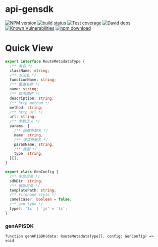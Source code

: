 # api-gensdk

[![NPM version][npm-image]][npm-url]
[![build status][travis-image]][travis-url]
[![Test coverage][codecov-image]][codecov-url]
[![David deps][david-image]][david-url]
[![Known Vulnerabilities][snyk-image]][snyk-url]
[![npm download][download-image]][download-url]

[npm-image]: https://img.shields.io/npm/v/api-gensdk.svg?style=flat-square
[npm-url]: https://npmjs.org/package/api-gensdk
[travis-image]: https://img.shields.io/travis/zhang740/api-gensdk.svg?style=flat-square
[travis-url]: https://travis-ci.org/zhang740/api-gensdk
[codecov-image]: https://codecov.io/github/zhang740/api-gensdk/coverage.svg?branch=master
[codecov-url]: https://codecov.io/github/zhang740/api-gensdk?branch=master
[david-image]: https://img.shields.io/david/zhang740/api-gensdk.svg?style=flat-square
[david-url]: https://david-dm.org/zhang740/api-gensdk
[snyk-image]: https://snyk.io/test/npm/api-gensdk/badge.svg?style=flat-square
[snyk-url]: https://snyk.io/test/npm/api-gensdk
[download-image]: https://img.shields.io/npm/dm/api-gensdk.svg?style=flat-square
[download-url]: https://npmjs.org/package/api-gensdk

# Quick View
```ts
export interface RouteMetadataType {
  /** 类名 */
  className: string;
  /** 方法名 */
  functionName: string;
  /** 路由名称 */
  name: string;
  /** 路由描述 */
  description: string;
  /** http method */
  method: string;
  /** http url */
  url: string;
  /** 参数定义 */
  params: {
    /** 函数参数名 */
    name: string,
    /** 请求参数名 */
    paramName: string,
    /** 类型 */
    type: string,
  }[];
}

export class GenConfig {
  /** 生成目录 */
  sdkDir: string;
  /** 模版目录 */
  templatePath: string;
  /** filename style */
  camelCase?: boolean = false;
  /** gen type */
  type?: 'ts' | 'js' = 'ts';
}
```

### genAPISDK
`function genAPISDK(data: RouteMetadataType[], config: GenConfig) => void`
